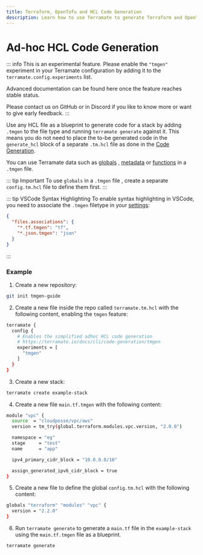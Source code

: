 ```yaml
---
title: Terraform, OpenTofu and HCL Code Generation
description: Learn how to use Terramate to generate Terraform and OpenTofu configurations on the fly.
---
```


# Ad-hoc HCL Code Generation

::: info
This is an experimental feature. Please enable the `"tmgen"` experiment in your Terramate configuration by adding it to the `terramate.config.experiments` list.

Advanced documentation can be found here once the feature reaches stable status.

Please contact us on GitHub or in Discord if you like to know more or want to give early feedback.
:::

Use any HCL file as a blueprint to generate code for a stack by adding `.tmgen` to the file type and running `terramate generate` against it. This means you do not need to place the to-be generated code in the `generate_hcl` block of a separate `.tm.hcl` file as done in the [Code Generation](./generate-hcl.md).

You can use Terramate data such as [globals](https://terramate.io/docs/cli/code-generation/variables/globals) , [metadata](https://terramate.io/docs/cli/code-generation/variables/metadata) or [functions](https://terramate.io/docs/cli/code-generation/functions/) in a `.tmgen` file.

::: tip Important
To use `globals` in a `.tmgen` file , create a separate `config.tm.hcl` file to define them first.
:::

::: tip VSCode Syntax Highlighting
To enable syntax highlighting in VSCode, you need to associate the `.tmgen`
filetype in your [settings](https://code.visualstudio.com/docs/getstarted/settings):

```json
{
  "files.associations": {
    "*.tf.tmgen": "tf",
    "*.json.tmgen": "json"
  }
}
```
:::

### Example

1. Create a new repository:
```sh
git init tmgen-guide
```
2.  Create a new file inside the repo called `terramate.tm.hcl` with the following content, enabling the `tmgen` feature:
```sh
terramate {
  config {
    # Enables the simplified adhoc HCL code generation
    # https://terramate.io/docs/cli/code-generation/tmgen
    experiments = [
      "tmgen"
    ]
  }
}
```
3. Create a new stack:
```sh
terramate create example-stack
```
4. Create a new file `main.tf.tmgen` with the following content:
```sh
module "vpc" {
  source  = "cloudposse/vpc/aws"
  version = tm_try(global.terraform.modules.vpc.version, "2.0.0")

  namespace = "eg"
  stage     = "test"
  name      = "app"

  ipv4_primary_cidr_block = "10.0.0.0/16"

  assign_generated_ipv6_cidr_block = true
}
```
5. Create a new file to define the global `config.tm.hcl` with the following content:
```sh
globals "terraform" "modules" "vpc" {
  version = "2.2.0"
}
```
6. Run `terramate generate` to generate a `main.tf` file in the `example-stack` using the `main.tf.tmgen` file as a blueprint.
```sh
terramate generate
```
